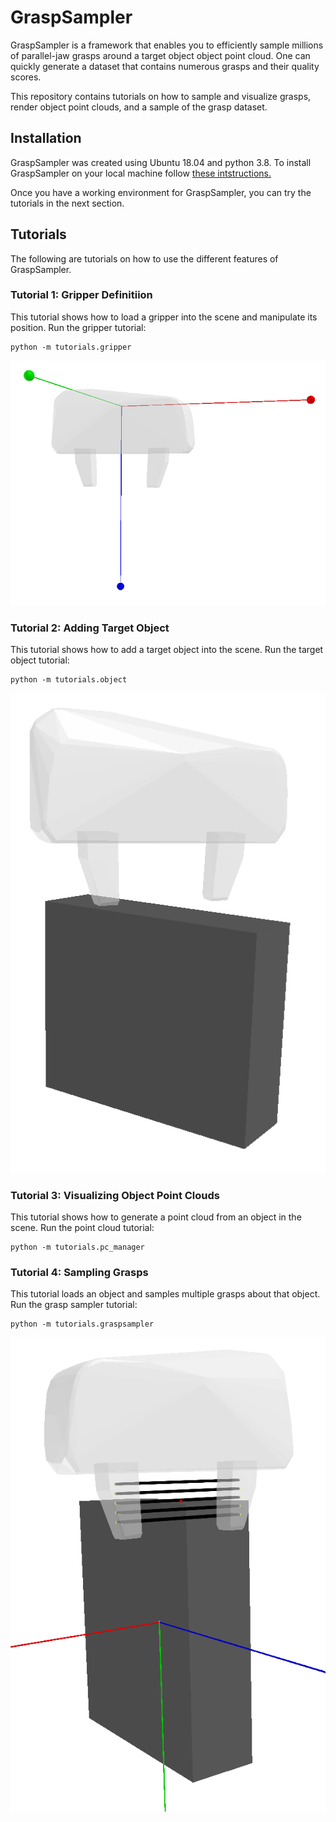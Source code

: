 # GraspSampler
GraspSampler is a framework that enables you to efficiently sample millions of parallel-jaw grasps around a target object object point cloud. One can quickly generate a dataset that contains numerous grasps and their quality scores.

This repository contains tutorials on how to sample and visualize grasps, render object point clouds, and a sample of the grasp dataset.


<!-- Grasp Definition -->

## Installation
GraspSampler was created using Ubuntu 18.04 and python 3.8. To install GraspSampler on your local machine follow [these intstructions.](https://github.com/patrickeala/Grasp-Sampler/blob/main/documentation/installation.md)

Once you have a working environment for GraspSampler, you can try the tutorials in the next section.

## Tutorials
The following are tutorials on how to use the different features of GraspSampler.

### Tutorial 1: Gripper Definitiion
This tutorial shows how to load a gripper into the scene and manipulate its position. 
Run the gripper tutorial:
```
python -m tutorials.gripper
```
![Gripper Visualization](documentation/pictures/gripper.png)

### Tutorial 2: Adding Target Object 
This tutorial shows how to add a target object into the scene.
Run the target object tutorial:
```
python -m tutorials.object
```
![Object and Gripper](documentation/pictures/object.png)


### Tutorial 3: Visualizing Object Point Clouds
This tutorial shows how to generate a point cloud from an object in the scene.
Run the point cloud tutorial:
```
python -m tutorials.pc_manager
```

### Tutorial 4: Sampling Grasps
This tutorial loads an object and samples multiple grasps about that object.
Run the grasp sampler tutorial:
```
python -m tutorials.graspsampler
```
![Example of a sampled successful grasp](documentation/pictures/graspsampler.png)


<!-- ## XXX -->
